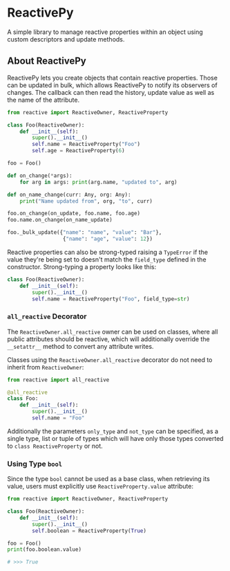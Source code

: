 # ReactivePy

A simple library to manage reactive properties within an object using custom descriptors and update methods.

## About ReactivePy

ReactivePy lets you create objects that contain reactive properties. Those can be updated in bulk, which allows ReactivePy to notify its observers of changes. The callback can then read the history, update value as well as the name of the attribute.

```python
from reactive import ReactiveOwner, ReactiveProperty

class Foo(ReactiveOwner):
    def __init__(self):
        super().__init__()
        self.name = ReactiveProperty("Foo")
        self.age = ReactiveProperty(6)

foo = Foo()

def on_change(*args):
    for arg in args: print(arg.name, "updated to", arg)

def on_name_change(curr: Any, org: Any):
    print("Name updated from", org, "to", curr)

foo.on_change(on_update, foo.name, foo.age)
foo.name.on_change(on_name_update)

foo._bulk_update({"name": "name", "value": "Bar"},
                  {"name": "age", "value": 12})
```

Reactive properties can also be strong-typed raising a `TypeError` if the value they're being set to doesn't match the `field_type` defined in the constructor. Strong-typing a property looks like this:

```python
class Foo(ReactiveOwner):
    def __init__(self):
        super().__init__()
        self.name = ReactiveProperty("Foo", field_type=str)
```

### `all_reactive` Decorator

The `ReactiveOwner.all_reactive` owner can be used on classes, where all public attributes should be reactive, which will additionally override the `__setattr__` method to convert any attribute writes.

Classes using the `ReactiveOwner.all_reactive` decorator do not need to inherit from `ReactiveOwner`:

```python
from reactive import all_reactive

@all_reactive
class Foo:
    def __init__(self):
        super().__init__()
        self.name = "Foo"
```

Additionally the parameters `only_type` and `not_type` can be specified, as a single type, list or tuple of types which will have only those types converted to `class ReactiveProperty` or not.

### Using Type `bool`

Since the type `bool` cannot be used as a base class, when retrieving its value, users must explicitly use `ReactiveProperty.value` attribute:

```python
from reactive import ReactiveOwner, ReactiveProperty

class Foo(ReactiveOwner):
    def __init__(self):
        super().__init__()
        self.boolean = ReactiveProperty(True)

foo = Foo()
print(foo.boolean.value)

# >>> True
```
